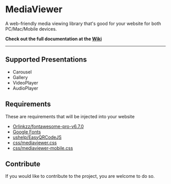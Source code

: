 # MediaViewer
A web-friendly media viewing library that's good for your website for both PC/Mac/Mobile devices.

**Check out the full documentation at the [Wiki](https://github.com/XHiddenProjects/MediaViewer/wiki)**

***

## Supported Presentations
* Carousel
* Gallery
* VideoPlayer
* AudioPlayer

## Requirements
These are requirements that will be injected into your website
* [Orlinkzz/fontawesome-pro-v6.7.0](https://github.com/Orlinkzz/fontawesome-pro-v6.7.0)
* [Google Fonts](//fonts.googleapis.com/css2?family=Cedarville+Cursive&family=Cutive+Mono&family=Dancing+Script:wght@400..700&family=Handlee&family=PT+Mono&family=PT+Sans+Caption:wght@400;700&family=PT+Serif+Caption:ital@0;1&display=swap)
* [ushelp/EasyQRCodeJS](https://github.com/ushelp/EasyQRCodeJS)
* [css/mediaviewer.css](https://github.com/XHiddenProjects/MediaViewer/blob/master/css/mediaviewer.css)
* [css/mediaviewer-mobile.css](https://github.com/XHiddenProjects/MediaViewer/blob/master/css/mediaviewer-mobile.css)


## Contribute
If you would like to contribute to the project, you are welcome to do so.
